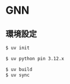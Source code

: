 # GNN

## 環境設定

```bash
$ uv init
```

```bash
$ uv python pin 3.12.x
```

```bash
$ uv build
$ uv sync
```
